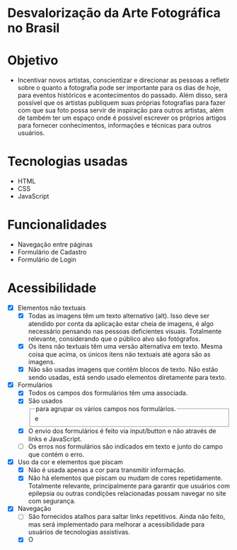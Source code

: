 # Desvalorização da Arte Fotográfica no Brasil

# Objetivo
* Incentivar novos artistas, conscientizar e direcionar as pessoas a refletir sobre o quanto a fotografia pode ser importante para os dias de hoje, para eventos históricos e acontecimentos do passado. Além disso, será possível que os artistas publiquem suas próprias fotografias para fazer com que sua foto possa servir de inspiração para outros artistas, além de também ter um espaço onde é possivel escrever os próprios artigos para fornecer conhecimentos, informações e técnicas para outros usuários.

# Tecnologias usadas
* HTML
* CSS
* JavaScript

# Funcionalidades
* Navegação entre páginas
* Formulário de Cadastro
* Formulário de Login

# Acessibilidade
- [x] Elementos não textuais
    - [x] Todas as imagens têm um texto alternativo (alt). Isso deve ser atendido por conta da aplicação estar cheia de imagens, é algo necessário pensando nas pessoas deficientes visuais. Totalmente relevante, considerando que o público alvo são fotógrafos.
    - [x] Os itens não textuais têm uma versão alternativa em texto. Mesma coisa que acima, os únicos itens não textuais até agora são as imagens.
    - [x] Não são usadas imagens que contêm blocos de texto. Não estão sendo usadas, está sendo usado elementos diretamente para texto.
- [x] Formulários
    - [x] Todos os campos dos formulários têm uma <label> associada.
    - [x] São usados <fieldset> e <legend> para agrupar os vários campos nos formulários.
    - [x] O envio dos formulários é feito via input/button e não através de links e JavaScript.
    - [ ] Os erros nos formulários são indicados em texto e junto do campo que contém o erro.
- [x] Uso da cor e elementos que piscam
    - [x] Não é usada apenas a cor para transmitir informação.
    - [x] Não há elementos que piscam ou mudam de cores repetidamente. Totalmente relevante, principalmente para garantir que usuários com epilepsia ou outras condições relacionadas possam navegar no site com segurança.
- [x] Navegação
    - [ ] São fornecidos atalhos para saltar links repetitivos. Ainda não feito, mas será implementado para melhorar a acessibilidade para usuários de tecnologias assistivas.
    - [x] O <title> das páginas é claro, direto e percetível e está intimamente relacionado com o conteúdo da mesma. Totalmente relevante para pessoas com leitores de telas ou etc entenderem mais facilmente o conteúdo de cada página.
    - [x] O site é navegável usando apenas o teclado. útil para que usuários com deficiências motoras ou visual consigam utilizar o site da melhor forma.
- [x] Semântica e Legibilidade
    - [x] O conteúdo está estruturado de forma semântica
    - [x] O idioma da página está indicado no HTML
    - [x] As tabelas têm headings <th> definidos
    - [x] O site funciona com as imagens desativadas
    - [x] O site é legível e navegável com o CSS desativado
    - [x] O site é legível aumentando o texto 2 vezes
